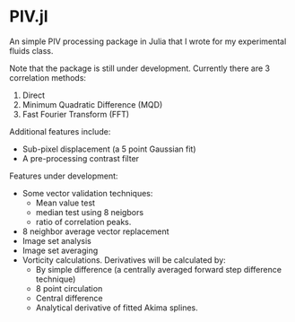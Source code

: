 # PIV.jl
An simple PIV processing package in Julia that I wrote for my experimental fluids class. 

Note that the package is still under development. Currently there are 3 correlation methods:
1. Direct
2. Minimum Quadratic Difference (MQD)
3. Fast Fourier Transform (FFT)

Additional features include:
- Sub-pixel displacement (a 5 point Gaussian fit)
- A pre-processing contrast filter

Features under development:
- Some vector validation techniques:
  - Mean value test
  - median test using 8 neigbors
  - ratio of correlation peaks. 
- 8 neighbor average vector replacement
- Image set analysis
- Image set averaging
- Vorticity calculations. Derivatives will be calculated by:
  - By simple difference (a centrally averaged forward step difference technique)
  - 8 point circulation 
  - Central difference
  - Analytical derivative of fitted Akima splines. 

